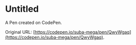 # Untitled

A Pen created on CodePen.

Original URL: [https://codepen.io/suba-mega/pen/QwyWgaq](https://codepen.io/suba-mega/pen/QwyWgaq).

